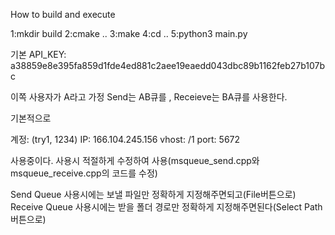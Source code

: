 How to build and execute

1:mkdir build
2:cmake ..
3:make
4:cd ..
5:python3 main.py

기본 API_KEY: a38859e8e395fa859d1fde4ed881c2aee19eaedd043dbc89b1162feb27b107bc


이쪽 사용자가 A라고 가정
Send는 AB큐를 , Receieve는 BA큐를 사용한다.


기본적으로 

계정: (try1, 1234)
IP: 166.104.245.156
vhost: /1
port: 5672

사용중이다. 사용시 적절하게 수정하여 사용(msqueue_send.cpp와 msqueue_receive.cpp의 코드를 수정)

Send Queue 사용시에는 보낼 파일만 정확하게 지정해주면되고(File버튼으로) 
Receive Queue 사용시에는 받을 폴더 경로만 정확하게 지정해주면된다(Select Path버튼으로)

